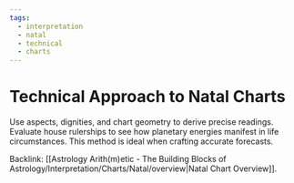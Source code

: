 ```yaml
---
tags:
  - interpretation
  - natal
  - technical
  - charts
---
```

# Technical Approach to Natal Charts

Use aspects, dignities, and chart geometry to derive precise readings. Evaluate house rulerships to see how planetary energies manifest in life circumstances. This method is ideal when crafting accurate forecasts.

Backlink: [[Astrology Arith(m)etic - The Building Blocks of Astrology/Interpretation/Charts/Natal/overview|Natal Chart Overview]].
